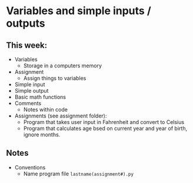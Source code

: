 # Variables and simple inputs / outputs

## This week: 
- Variables
  - Storage in a computers memory
- Assignment
  - Assign things to variables
- Simple input
- Simple output
- Basic math functions
- Comments
  - Notes within code
- Assignments (see assignment folder):
  - Program that takes user input in Fahrenheit and convert to Celsius
  - Program that calculates age bsed on current year and year of birth, ignore months.

## Notes
- Conventions
  - Name program file `lastname(assignment#).py`

